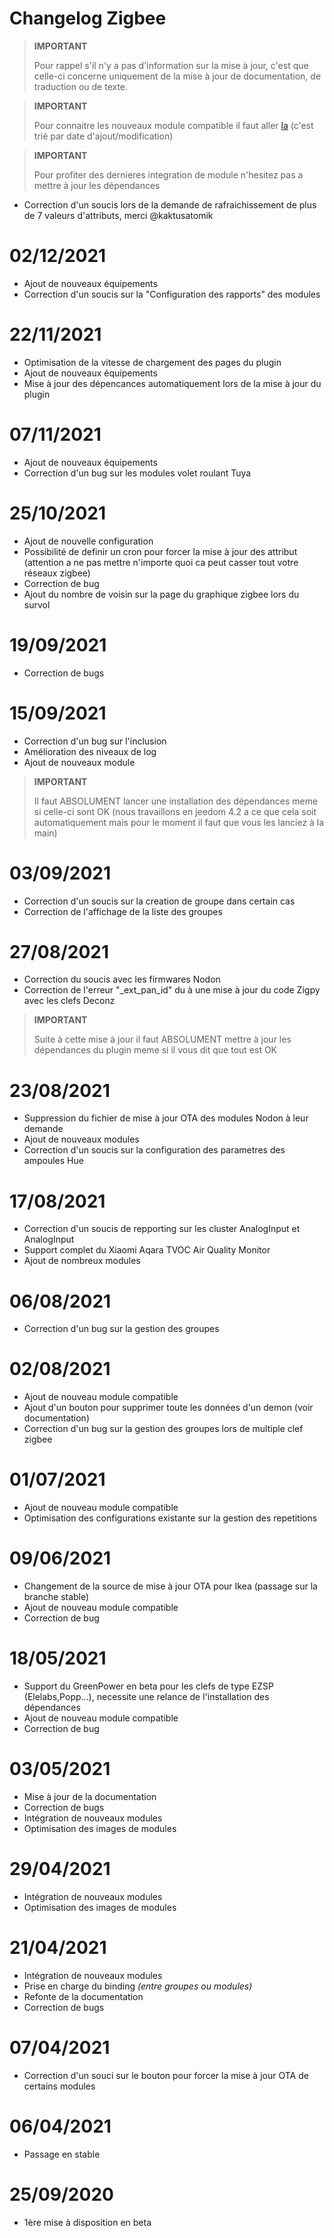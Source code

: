 # Changelog Zigbee

>**IMPORTANT**
>
>Pour rappel s'il n'y a pas d'information sur la mise à jour, c'est que celle-ci concerne uniquement de la mise à jour de documentation, de traduction ou de texte.

>**IMPORTANT**
>
>Pour connaitre les nouveaux module compatible il faut aller [la](https://compatibility.jeedom.com/index.php?v=d&p=home&search=&plugin=zigbee) (c'est trié par date d'ajout/modification)

>**IMPORTANT**
>
>Pour profiter des dernieres integration de module n'hesitez pas a mettre à jour les dépendances

- Correction d'un soucis lors de la demande de rafraichissement de plus de 7 valeurs d'attributs, merci @kaktusatomik

# 02/12/2021

- Ajout de nouveaux équipements
- Correction d'un soucis sur la "Configuration des rapports" des modules

# 22/11/2021

- Optimisation de la vitesse de chargement des pages du plugin
- Ajout de nouveaux équipements
- Mise à jour des dépencances automatiquement lors de la mise à jour du plugin


# 07/11/2021

- Ajout de nouveaux équipements
- Correction d'un bug sur les modules volet roulant Tuya

# 25/10/2021

- Ajout de nouvelle configuration
- Possibilité de definir un cron pour forcer la mise à jour des attribut (attention a ne pas mettre n'importe quoi ca peut casser tout votre réseaux zigbee)
- Correction de bug
- Ajout du nombre de voisin sur la page du graphique zigbee lors du survol

# 19/09/2021

- Correction de bugs

# 15/09/2021

- Correction d'un bug sur l'inclusion
- Amélioration des niveaux de log
- Ajout de nouveaux module

>**IMPORTANT**
>
>Il faut ABSOLUMENT lancer une installation des dépendances meme si celle-ci sont OK (nous travaillons en jeedom 4.2 a ce que cela soit automatiquement mais pour le moment il faut que vous les lanciez à la main)

# 03/09/2021

- Correction d'un soucis sur la creation de groupe dans certain cas
- Correction de l'affichage de la liste des groupes

# 27/08/2021

- Correction du soucis avec les firmwares Nodon
- Correction de l'erreur "\_ext_pan_id" du à une mise à jour du code Zigpy avec les clefs Deconz

>**IMPORTANT**
>
>Suite à cette mise à jour il faut ABSOLUMENT mettre à jour les dépendances du plugin meme si il vous dit que tout est OK

# 23/08/2021

- Suppression du fichier de mise à jour OTA des modules Nodon à leur demande
- Ajout de nouveaux modules 
- Correction d'un soucis sur la configuration des parametres des ampoules Hue

# 17/08/2021

- Correction d'un soucis de repporting sur les cluster AnalogInput et AnalogInput
- Support complet du Xiaomi Aqara TVOC Air Quality Monitor
- Ajout de nombreux modules

# 06/08/2021

- Correction d'un bug sur la gestion des groupes

# 02/08/2021

- Ajout de nouveau module compatible
- Ajout d'un bouton pour supprimer toute les données d'un demon (voir documentation)
- Correction d'un bug sur la gestion des groupes lors de multiple clef zigbee


# 01/07/2021

- Ajout de nouveau module compatible
- Optimisation des configurations existante sur la gestion des repetitions

# 09/06/2021

- Changement de la source de mise à jour OTA pour Ikea (passage sur la branche stable)
- Ajout de nouveau module compatible
- Correction de bug

# 18/05/2021

- Support du GreenPower en beta pour les clefs de type EZSP (Elelabs,Popp...), necessite une relance de l'installation des dépendances
- Ajout de nouveau module compatible
- Correction de bug

# 03/05/2021

- Mise à jour de la documentation
- Correction de bugs
- Intégration de nouveaux modules
- Optimisation des images de modules

# 29/04/2021

- Intégration de nouveaux modules
- Optimisation des images de modules

# 21/04/2021

- Intégration de nouveaux modules
- Prise en charge du binding *(entre groupes ou modules)*
- Refonte de la documentation
- Correction de bugs

# 07/04/2021

- Correction d'un souci sur le bouton pour forcer la mise à jour OTA de certains modules

# 06/04/2021

- Passage en stable

# 25/09/2020

- 1ère mise à disposition en beta

